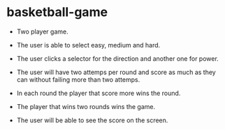 # basketball-game

- Two player game.

- The user is able to select easy, medium and hard.

- The user clicks a selector for the direction and another one for power.

- The user will have two attemps per round and score as much as they can without failing more than two attemps.

- In each round the player that score more wins the round.

- The player that wins two rounds wins the game.

- The user will be able to see the score on the screen.

